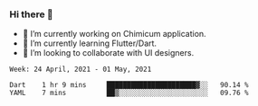 ### Hi there 👋

<!--
**devcat37/devcat37** is a ✨ _special_ ✨ repository because its `README.md` (this file) appears on your GitHub profile.-->


- 🔭 I’m currently working on Chimicum application.
- 🌱 I’m currently learning Flutter/Dart.
- 👯 I’m looking to collaborate with UI designers.
<!-- - 🤔 I’m looking for help with ... -->

<!--START_SECTION:waka-->
```text
Week: 24 April, 2021 - 01 May, 2021

Dart    1 hr 9 mins     ██████████████████████▓░░   90.14 % 
YAML    7 mins          ██▒░░░░░░░░░░░░░░░░░░░░░░   09.76 % 
```
<!--END_SECTION:waka-->
